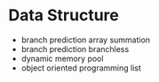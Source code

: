 # Data Structure
- branch prediction array summation
- branch prediction branchless
- dynamic memory pool
- object oriented programming list
